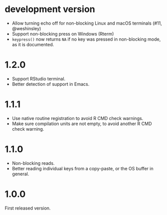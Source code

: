
# development version

- Allow turning echo off for non-blocking Linux and macOS terminals
  (#11, @weshinsley)
- Support non-blocking press on Windows (Rterm)
- `keypress()` now returns `NA` if no key was pressed in non-blocking mode,
  as it is documented.

# 1.2.0

- Support RStudio terminal.
- Better detection of support in Emacs.

# 1.1.1

- Use native routine registration to avoid R CMD check warnings.
- Make sure compilation units are not empty, to avoid another R CMD check
  warning.

# 1.1.0

- Non-blocking reads.
- Better reading individual keys from a copy-paste, or the OS buffer
  in general.

# 1.0.0

First released version.
